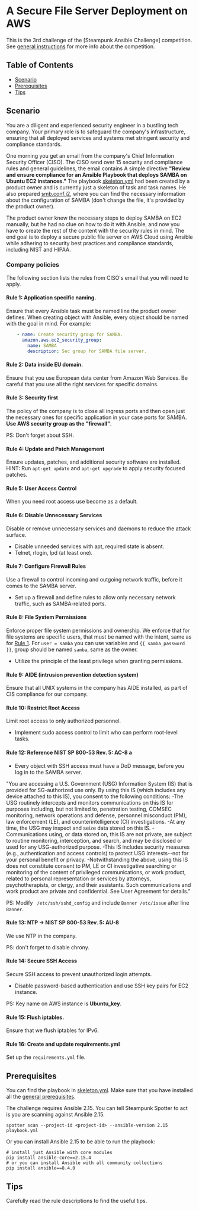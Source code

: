 # A Secure File Server Deployment on AWS
This is the 3rd challenge of the [Steampunk Ansible Challenge] competition.
See [general instructions](../README.md) for more info about the competition.

## Table of Contents
- [Scenario](#scenario)
- [Prerequisites](#prerequisites)
- [Tips](#tips)

## Scenario
You are a diligent and experienced security engineer in a bustling tech
company.
Your primary role is to safeguard the company's infrastructure, ensuring that
all deployed services and systems met stringent security and compliance
standards.

One morning you get an email from the company's Chief Information Security
Officer (CISO).
The CISO send over 15 security and compliance rules and general guidelines,
the email contains A simple directive **"Review and ensure compliance for an
Ansible Playbook that deploys SAMBA on Ubuntu EC2 instances."**
The playbook [skeleton.yml](skeleton.yml) had been created by a product owner
and is currently just a skeleton of task and task names.
He also prepared [smb.conf.j2](smb.conf.j2), where you can find the necessary
information about the configuration of SAMBA (don't change the file, it's
provided by the product owner).

The product owner knew the necessary steps to deploy SAMBA on EC2 manually,
but he had no clue on how to do it with Ansible, and now you have to create
the rest of the content with the security rules in mind.
The end goal is to deploy a secure public file server on AWS Cloud using
Ansible while adhering to security best practices and compliance standards,
including NIST and HIPAA.

### Company policies
The following section lists the rules from CISO's email that you will need to
apply.

#### Rule 1: Application specific naming.
Ensure that every Ansible task must be named line the product owner defines. 
When creating object with Ansible, every object should be named with the goal
in mind.
For example:

```yaml
    - name: Create security group for SAMBA.
      amazon.aws.ec2_security_group:
        name: SAMBA
        description: Sec group for SAMBA file server.
```

#### Rule 2: Data inside EU domain.
Ensure that you use European data center from Amazon Web Services.
Be careful that you use all the right services for specific domains.

#### Rule 3: Security first
The policy of the company is to close all ingress ports and then open just the
necessary ones for specific application in your case ports for SAMBA. 
**Use AWS security group as the "firewall"**.

PS: Don't forget about SSH.

#### Rule 4: Update and Patch Management
Ensure updates, patches, and additional security software are installed.
HINT: Run `apt-get update` and `apt-get upgrade` to apply security focused
patches.

#### Rule 5: User Access Control
When you need root access use become as a default.

#### Rule 6: Disable Unnecessary Services
Disable or remove unnecessary services and daemons to reduce the attack
surface.

- Disable unneeded services with apt, required state is absent.
- Telnet, rlogin, lpd (at least one).

#### Rule 7: Configure Firewall Rules
Use a firewall to control incoming and outgoing network traffic, before it
comes to the SAMBA server.

- Set up a firewall and define rules to allow only necessary network traffic,
  such as SAMBA-related ports.

#### Rule 8: File System Permissions
Enforce proper file system permissions and ownership.
We enforce that for file systems are specific users, that must be named with
the intent, same as for [Rule 1](#rule-1--application-specific-naming). 
For `user = samba` you can use variables and `{{ samba_password }}`, group
should be named `samba`, same as the owner.

- Utilize the principle of the least privilege when granting permissions.

#### Rule 9: AIDE (intrusion prevention detection system)
Ensure that all UNIX systems in the company has AIDE installed, as part of
CIS compliance for our company.

#### Rule 10: Restrict Root Access
Limit root access to only authorized personnel.

- Implement sudo access control to limit who can perform root-level tasks.

#### Rule 12: Reference NIST SP 800-53 Rev. 5: AC-8 a
- Every object with SSH access must have a DoD message, before you log in to 
  the SAMBA server.

"You are accessing a U.S. Government (USG) Information System (IS) that is provided for  SG-authorized use only.
By using this IS (which includes any device attached to this IS), you consent
to the following conditions:
-The USG routinely intercepts and monitors communications on this IS for
purposes including, but not limited to, penetration testing, COMSEC
monitoring, network operations and defense, personnel misconduct (PM), law
enforcement (LE), and counterintelligence (CI) investigations.
-At any time, the USG may inspect and seize data stored on this IS.
-Communications using, or data stored on, this IS are not private, are
subject to routine monitoring, interception, and search, and may be disclosed
or used for any USG-authorized purpose.
-This IS includes security measures (e.g., authentication and access
controls) to protect USG interests--not for your personal benefit or privacy.
-Notwithstanding the above, using this IS does not constitute consent to PM,
LE or CI investigative searching or monitoring of the content of privileged
communications, or work product, related to personal representation or
services by attorneys, psychotherapists, or clergy, and their assistants.
Such communications and work product are private and confidential. See User
Agreement for details."

PS: Modify ` /etc/ssh/sshd_config` and include `Banner /etc/issue` after line
`Banner`.

#### Rule 13: NTP -> NIST SP 800-53 Rev. 5: AU-8
We use NTP in the company.

PS: don't forget to disable chrony.

#### Rule 14: Secure SSH Access
Secure SSH access to prevent unauthorized login attempts.

- Disable password-based authentication and use SSH key pairs for EC2 instance.

PS: Key name on AWS instance is **Ubuntu_key**.

#### Rule 15: Flush iptables.
Ensure that we flush iptables for IPv6.

#### Rule 16: Create and update requirements.yml
Set up the `requirements.yml` file.

## Prerequisites
You can find the playbook in [skeleton.yml](skeleton.yml).
Make sure that you have installed all the
[general prerequisites](../README.md#prerequisites).

The challenge requires Ansible 2.15.
You can tell Steampunk Spotter to act is you are scanning against Ansible 2.15.

```shell
spotter scan --project-id <project-id> --ansible-version 2.15 playbook.yml
```

Or you can install Ansible 2.15 to be able to run the playbook:

```shell
# install just Ansible with core modules
pip install ansible-core==2.15.4
# or you can install Ansible with all community collections
pip install ansible==8.4.0
```

## Tips
Carefully read the rule descriptions to find the useful tips.
